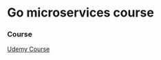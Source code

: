 # Go microservices course

### Course
[Udemy Course](https://www.udemy.com/course/working-with-microservices-in-go/)